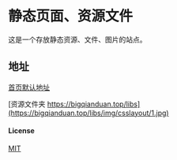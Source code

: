 
# 静态页面、资源文件

这是一个存放静态资源、文件、图片的站点。


## 地址

[首页默认地址](https://bigqianduan.top)  

[资源文件夹 https://bigqianduan.top/libs](https://bigqianduan.top/libs/img/csslayout/1.jpg)

#### License

[MIT](./License)